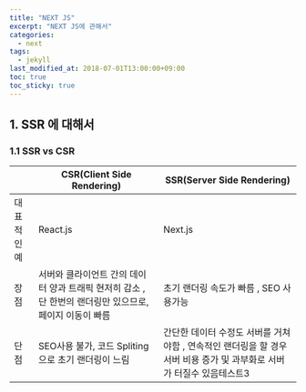 ```yaml
---
title: "NEXT JS"
excerpt: "NEXT JS에 관해서"
categories:
  - next
tags:
  - jekyll
last_modified_at: 2018-07-01T13:00:00+09:00
toc: true
toc_sticky: true
---
```


## 1. SSR 에 대해서

### 1.1 SSR vs CSR

|             | CSR(Client Side Rendering)                                                                              | SSR(Server Side Rendering)                                                                                            |
| ----------- | ------------------------------------------------------------------------------------------------------- | --------------------------------------------------------------------------------------------------------------------- |
| 대표적인 예 | React.js                                                                                                | Next.js                                                                                                               |
| 장점        | 서버와 클라이언트 간의 데이터 양과 트래픽 현저히 감소 , 단 한번의 랜더링만 있으므로, 페이지 이동이 빠름 | 초기 랜더링 속도가 빠름 , SEO 사용가능                                                                                |
| 단점        | SEO사용 불가, 코드 Spliting으로 초기 랜더링이 느림                                                      | 간단한 데이터 수정도 서버를 거쳐야함 , 연속적인 랜더링을 할 경우 서버 비용 증가 및 과부화로 서버가 터질수 있음테스트3 |
